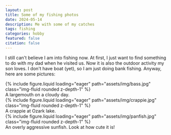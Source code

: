 ```yaml
---
layout: post
title: Some of my fishing photos
date: 2024-05-14
description: Me with some of my catches
tags: fishing
categories: hobby
featured: false
citation: false
---
```


I still can't believe I am into fishing now. At first, I just want to find something to do with my dad when he visited us. Now it is also the outdoor activity my son loves. I don't have boat (yet), so I am just doing bank fishing. Anyway, here are some pictures:


<div class="row mt-3">
    <div class="col-sm mt-3 mt-md-0">
        {% include figure.liquid loading="eager" path="assets/img/bass.jpg" class="img-fluid rounded z-depth-1" %}
    </div>
</div>
<div class="caption">
    A largemouth on a cloudy day.
</div>
<div class="row mt-3">
    <div class="col-sm mt-3 mt-md-0">
        {% include figure.liquid loading="eager" path="assets/img/crappie.jpg" class="img-fluid rounded z-depth-1" %}
    </div>
</div>
<div class="caption">
    A crappie at Ozark lake.
</div>
<div class="row mt-3">
    <div class="col-sm mt-3 mt-md-0">
        {% include figure.liquid loading="eager" path="assets/img/panfish.jpg" class="img-fluid rounded z-depth-1" %}
    </div>
</div>
<div class="caption">
    An overly aggressive sunfish. Look at how cute it is!
</div>


